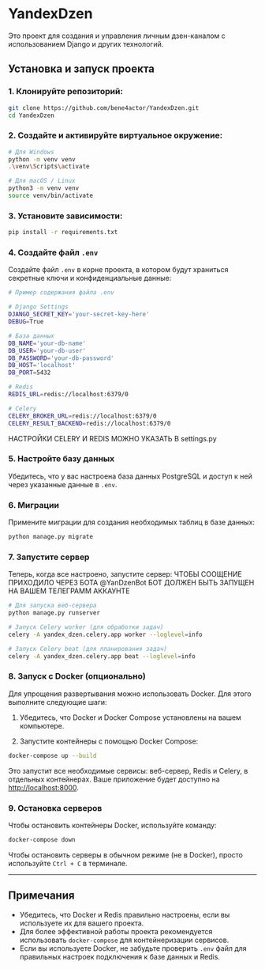 # YandexDzen

Это проект для создания и управления личным дзен-каналом с использованием Django и других технологий.

## Установка и запуск проекта

### 1. Клонируйте репозиторий:

```bash
git clone https://github.com/bene4actor/YandexDzen.git
cd YandexDzen
```

### 2. Создайте и активируйте виртуальное окружение:

```bash
# Для Windows
python -m venv venv
.\venv\Scripts\activate

# Для macOS / Linux
python3 -m venv venv
source venv/bin/activate
```

### 3. Установите зависимости:

```bash
pip install -r requirements.txt
```

### 4. Создайте файл `.env`

Создайте файл `.env` в корне проекта, в котором будут храниться секретные ключи и конфиденциальные данные:

```bash
# Пример содержания файла .env

# Django Settings
DJANGO_SECRET_KEY='your-secret-key-here'
DEBUG=True

# База данных
DB_NAME='your-db-name'
DB_USER='your-db-user'
DB_PASSWORD='your-db-password'
DB_HOST='localhost'
DB_PORT=5432

# Redis
REDIS_URL=redis://localhost:6379/0

# Celery
CELERY_BROKER_URL=redis://localhost:6379/0
CELERY_RESULT_BACKEND=redis://localhost:6379/0
```
НАСТРОЙКИ CELERY И REDIS МОЖНО УКАЗАТЬ В settings.py
### 5. Настройте базу данных

Убедитесь, что у вас настроена база данных PostgreSQL и доступ к ней через указанные данные в `.env`.

### 6. Миграции

Примените миграции для создания необходимых таблиц в базе данных:

```bash
python manage.py migrate
```

### 7. Запустите сервер

Теперь, когда все настроено, запустите сервер:
ЧТОБЫ СООЩЕНИЕ ПРИХОДИЛО ЧЕРЕЗ БОТА @YanDzenBot БОТ ДОЛЖЕН БЫТЬ ЗАПУЩЕН НА ВАШЕМ ТЕЛЕГРАММ АККАУНТЕ

```bash
# Для запуска веб-сервера
python manage.py runserver

# Запуск Celery worker (для обработки задач)
celery -A yandex_dzen.celery.app worker --loglevel=info

# Запуск Celery beat (для планирования задач)
celery -A yandex_dzen.celery.app beat --loglevel=info
```

### 8. Запуск с Docker (опционально)

Для упрощения развертывания можно использовать Docker. Для этого выполните следующие шаги:

1. Убедитесь, что Docker и Docker Compose установлены на вашем компьютере.

2. Запустите контейнеры с помощью Docker Compose:

```bash
docker-compose up --build
```

Это запустит все необходимые сервисы: веб-сервер, Redis и Celery, в отдельных контейнерах. Ваше приложение будет доступно на [http://localhost:8000](http://localhost:8000).

### 9. Остановка серверов

Чтобы остановить контейнеры Docker, используйте команду:

```bash
docker-compose down
```

Чтобы остановить серверы в обычном режиме (не в Docker), просто используйте `Ctrl + C` в терминале.

---

## Примечания

- Убедитесь, что Docker и Redis правильно настроены, если вы используете их для вашего проекта.
- Для более эффективной работы проекта рекомендуется использовать `docker-compose` для контейнеризации сервисов.
- Если вы используете Docker, не забудьте проверить `.env` файл для правильных настроек подключения к базе данных и Redis.
```

